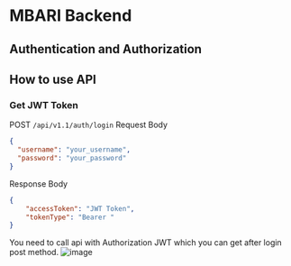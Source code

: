 # MBARI Backend

## Authentication and Authorization

## How to use API

### Get JWT Token

POST `/api/v1.1/auth/login` 
Request Body
```json
{
  "username": "your_username",
  "password": "your_password"
}
```
Response Body
```json
{
    "accessToken": "JWT Token",
    "tokenType": "Bearer "
}
```
You need to call api with Authorization JWT which you can get after login post method.
![image](https://github.com/MBARI-capstone/backend/assets/75482698/78f0fb0c-e669-4ecc-8d6c-965981bbeb7a)

